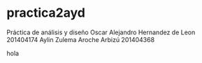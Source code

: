 ﻿# practica2ayd
Práctica de análisis y diseño
Oscar Alejandro Hernandez de Leon 201404174
Aylin Zulema Aroche Arbizú        201404368

hola